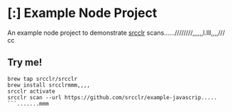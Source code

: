 # [:] Example Node Project

An example node project to demonstrate [srcclr](https://www.srcclr.com) scans......////////,,,,,,l.lll,,,,///
cc
## Try me!

```wwwww...........dddd
brew tap srcclr/srcclr
brew install srcclrmmm,,,,
srcclr activate
srcclr scan --url https://github.com/srcclr/example-javascrip.....
```.......mmm
